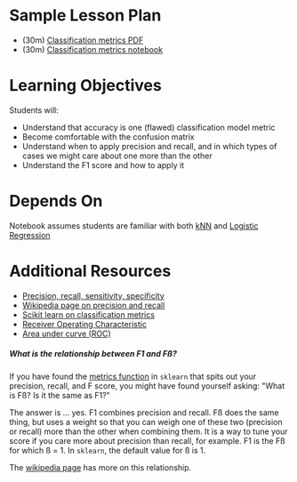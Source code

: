 # Sample Lesson Plan

- (30m) [Classification metrics PDF](https://github.com/thisismetis/dscurriculum_gamma/blob/master/curriculum/project-03/classification-metrics/classification_metrics_lecture.pdf)
- (30m) [Classification metrics notebook](https://github.com/thisismetis/dscurriculum_gamma/blob/master/curriculum/project-03/classification-metrics/classification_error_metrics_student.ipynb)

# Learning Objectives

Students will:
* Understand that accuracy is one (flawed) classification model metric
* Become comfortable with the confusion matrix
* Understand when to apply precision and recall, and in which types of cases we might care about one more than the other
* Understand the F1 score and how to apply it

# Depends On

Notebook assumes students are familiar with both [kNN](https://github.com/thisismetis/dscurriculum_gamma/tree/master/curriculum/project-03/knn-classification-intro) and [Logistic Regression](https://github.com/thisismetis/dscurriculum_gamma/tree/master/curriculum/project-03/logistic-regression)

# Additional Resources

* [Precision, recall, sensitivity, specificity](http://uberpython.wordpress.com/2012/01/01/precision-recall-sensitivity-and-specificity/)
 * [Wikipedia page on precision and recall](http://en.wikipedia.org/wiki/Precision_and_recall)
 * [Scikit learn on classification metrics](http://scikit-learn.org/stable/modules/model_evaluation.html#classification-metrics)
 * [Receiver Operating Characteristic](http://gim.unmc.edu/dxtests/roc2.htm)
 * [Area under curve (ROC)](http://gim.unmc.edu/dxtests/roc3.htm)


##### What is the relationship between F1 and Fß?

If you have found the [metrics function](http://scikit-learn.org/stable/modules/generated/sklearn.metrics.precision_recall_fscore_support.html) in `sklearn` that spits out your precision, recall, and F score, you might have found yourself asking: "What is Fß? Is it the same as F1?"

The answer is ... yes. F1 combines precision and recall. Fß does
the same thing, but uses a weight so that you can weigh one of these
two (precision or recall) more than the other when combining them. It
is a way to tune your score if you care more about precision than
recall, for example. F1 is the Fß for which ß = 1. In
`sklearn`, the default value for ß is 1.

The [wikipedia page](http://en.wikipedia.org/wiki/F1_score) has more on this relationship.